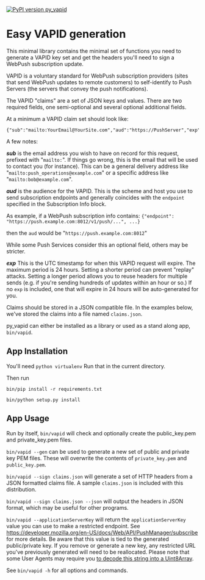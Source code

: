 [![PyPI version py_vapid](https://badge.fury.io/py/py-vapid.svg)](https://pypi.org/project/py-vapid/)

# Easy VAPID generation

This minimal library contains the minimal set of functions you need to
generate a VAPID key set and get the headers you'll need to sign a
WebPush subscription update.

VAPID is a voluntary standard for WebPush subscription providers
(sites that send WebPush updates to remote customers) to self-identify
to Push Servers (the servers that convey the push notifications).

The VAPID "claims" are a set of JSON keys and values. There are two
required fields, one semi-optional and several optional additional
fields.

At a minimum a VAPID claim set should look like:
```
{"sub":"mailto:YourEmail@YourSite.com","aud":"https://PushServer","exp":"ExpirationTimestamp"}
```
A few notes:

***sub*** is the email address you wish to have on record for this
request, prefixed with "`mailto:`". If things go wrong, this is the
email that will be used to contact you (for instance). This can be a
general delivery address like "`mailto:push_operations@example.com`" or a
specific address like "`mailto:bob@example.com`".

***aud*** is the audience for the VAPID. This is the scheme and host
you use to send subscription endpoints and generally coincides with
the `endpoint` specified in the Subscription Info block.

As example, if a WebPush subscription info contains:
`{"endpoint": "https://push.example.com:8012/v1/push/...", ...}`

then the `aud` would be "`https://push.example.com:8012`"

While some Push Services consider this an optional field, others may
be stricter.

***exp*** This is the UTC timestamp for when this VAPID request will
expire. The maximum period is 24 hours. Setting a shorter period can
prevent "replay" attacks. Setting a longer period allows you to reuse
headers for multiple sends (e.g. if you're sending hundreds of updates
within an hour or so.) If no `exp` is included, one that will expire
in 24 hours will be auto-generated for you.

Claims should be stored in a JSON compatible file. In the examples
below, we've stored the claims into a file named `claims.json`.

py_vapid can either be installed as a library or used as a stand along
app, `bin/vapid`.

## App Installation

You'll need `python virtualenv` Run that in the current directory.

Then run
```
bin/pip install -r requirements.txt

bin/python setup.py install
```
## App Usage

Run by itself, `bin/vapid` will check and optionally create the
public_key.pem and private_key.pem files.

`bin/vapid --gen` can be used to generate a new set of public and
private key PEM files. These will overwrite the contents of
`private_key.pem` and `public_key.pem`.

`bin/vapid --sign claims.json` will generate a set of HTTP headers
from a JSON formatted claims file. A sample `claims.json` is included
with this distribution.

`bin/vapid --sign claims.json --json` will output the headers in
JSON format, which may be useful for other programs.

`bin/vapid --applicationServerKey` will return the
`applicationServerKey` value you can use to make a restricted
endpoint. See
https://developer.mozilla.org/en-US/docs/Web/API/PushManager/subscribe
for more details. Be aware that this value is tied to the generated
public/private key. If you remove or generate a new key, any
restricted URL you've previously generated will need to be
reallocated. Please note that some User Agents may require you [to
decode this string into a Uint8Array](https://github.com/GoogleChrome/push-notifications/blob/master/app/scripts/main.js). 

See `bin/vapid -h` for all options and commands.


